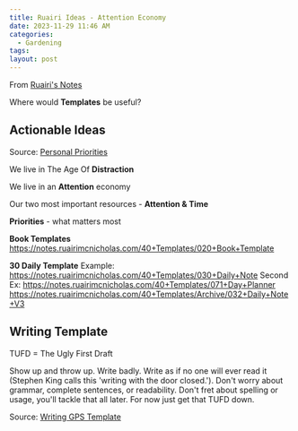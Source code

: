 ```yaml
---
title: Ruairi Ideas - Attention Economy
date: 2023-11-29 11:46 AM
categories:
  - Gardening
tags: 
layout: post
---
```

From [Ruairi's Notes](https://notes.ruairimcnicholas.com/)

Where would **Templates** be useful?

## Actionable Ideas

Source: [Personal Priorities](https://notes.ruairimcnicholas.com/30+Personal/My+priorities)

We live in The Age Of **Distraction**

We live in an **Attention** economy

Our two most important resources - **Attention & Time**

**Priorities** - what matters most

**Book Templates**
https://notes.ruairimcnicholas.com/40+Templates/020+Book+Template

**30 Daily Template**
Example: https://notes.ruairimcnicholas.com/40+Templates/030+Daily+Note
Second Ex: https://notes.ruairimcnicholas.com/40+Templates/071+Day+Planner
https://notes.ruairimcnicholas.com/40+Templates/Archive/032+Daily+Note+V3


## Writing Template
TUFD = The Ugly First Draft

Show up and throw up. Write badly. Write as if no one will ever read it (Stephen King calls this 'writing with the door closed.'). Don't worry about grammar, complete sentences, or readability. Don't fret about spelling or usage, you'll tackle that all later. For now just get that TUFD down.

Source: [Writing GPS Template](https://notes.ruairimcnicholas.com/40+Templates/Writing+GPS+Template)